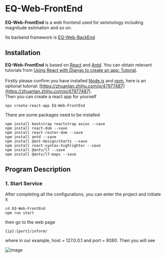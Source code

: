 # EQ-Web-FrontEnd
**EQ-Web-FrontEnd** is a web frontend used for seismology including magnitude estimation and so on. <br>

Its backend framework is [EQ-Web-BackEnd](https://github.com/zw-Ch/EQ-Web-BackEnd)<br>

## Installation
**EQ-Web-FrontEnd**  is based on [React](https://react.dev/) and [Antd](https://ant-design.antgroup.com/index-cn). You can obtain relevant tutorials from [Using React with Django to create an app: Tutorial](https://blog.logrocket.com/using-react-django-create-app-tutorial/#building-react-app).<br> <br>
Firstly please confirm you have installed [Node.js](https://nodejs.p2hp.com/) and [npm](https://npm.p2hp.com/), here is an optional tutorial: [https://zhuanlan.zhihu.com/p/47977487](https://zhuanlan.zhihu.com/p/47977487). <br>
Then you can create a react app for yourself <br>
```
npx create-react-app EQ-Web-FrontEnd
```
There are some packages need to be installed<br>
```
npm install bootstrap reactstrap axios --save
npm install react-dom --save
npm install react-router-dom --save
npm install antd --save
npm install @ant-design/charts --save
npm install react-syntax-highlighter --save
npm install @antv/l7 --save
npm install @antv/l7-maps --save
```

## Program Description
### 1. Start Service
After completing all the configurations, you can enter the project and initiate it
```
cd EQ-Web-FrontEnd
npm run start
```
then go to the web page <br>
```
{ip}:{port}/inform/
```
where in our example, host = 127.0.0.1 and port = 8080. Then you will see <br>

![image](https://github.com/zw-Ch/EQ-Web-FrontEnd/blob/main/image/inform.png)<br>
